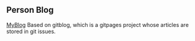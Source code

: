 ## Person Blog
[MyBlog](https://DenryDu.github.io/)
Based on gitblog, which is a gitpages project whose articles are stored in git issues.
